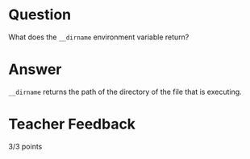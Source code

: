 # Question

What does the `__dirname` environment variable return? 

# Answer
`__dirname` returns the path of the directory of the file that is executing.
# Teacher Feedback

3/3 points